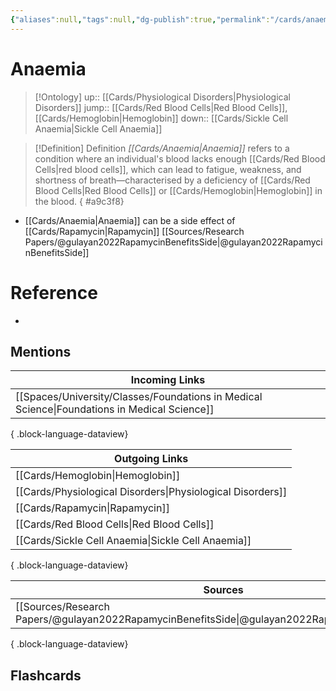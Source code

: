 ```yaml
---
{"aliases":null,"tags":null,"dg-publish":true,"permalink":"/cards/anaemia/","dgPassFrontmatter":true}
---
```


# Anaemia

> [!Ontology]
> up:: [[Cards/Physiological Disorders\|Physiological Disorders]]
> jump:: [[Cards/Red Blood Cells\|Red Blood Cells]], [[Cards/Hemoglobin\|Hemoglobin]]
> down:: [[Cards/Sickle Cell Anaemia\|Sickle Cell Anaemia]]

> [!Definition] Definition
> *[[Cards/Anaemia\|Anaemia]]* refers to a condition where an individual's blood lacks enough [[Cards/Red Blood Cells\|red blood cells]], which can lead to fatigue, weakness, and shortness of breath—characterised by a deficiency of [[Cards/Red Blood Cells\|Red Blood Cells]] or [[Cards/Hemoglobin\|Hemoglobin]] in the blood.
{ #a9c3f8}


- [[Cards/Anaemia\|Anaemia]] can be a side effect of [[Cards/Rapamycin\|Rapamycin]] [[Sources/Research Papers/@gulayan2022RapamycinBenefitsSide\|@gulayan2022RapamycinBenefitsSide]]

# Reference

- 

## Mentions

| Incoming Links                                                                                  |
| ----------------------------------------------------------------------------------------------- |
| [[Spaces/University/Classes/Foundations in Medical Science\|Foundations in Medical Science]] |

{ .block-language-dataview}

| Outgoing Links                                                |
| ------------------------------------------------------------- |
| [[Cards/Hemoglobin\|Hemoglobin]]                           |
| [[Cards/Physiological Disorders\|Physiological Disorders]] |
| [[Cards/Rapamycin\|Rapamycin]]                             |
| [[Cards/Red Blood Cells\|Red Blood Cells]]                 |
| [[Cards/Sickle Cell Anaemia\|Sickle Cell Anaemia]]         |

{ .block-language-dataview}

| Sources                                                                                             |
| --------------------------------------------------------------------------------------------------- |
| [[Sources/Research Papers/@gulayan2022RapamycinBenefitsSide\|@gulayan2022RapamycinBenefitsSide]] |

{ .block-language-dataview}

## Flashcards